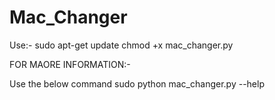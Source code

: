 # Mac_Changer
Use:-
sudo apt-get update
chmod +x mac_changer.py



FOR MAORE INFORMATION:-

Use the below command
sudo python mac_changer.py --help
